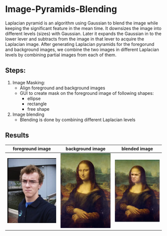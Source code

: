 # Image-Pyramids-Blending

Laplacian pyramid is an algorithm using Gaussian to blend the image while keeping the significant feature in the mean time. It downsizes the image into different levels (sizes) with Gaussian. Later it expands the Gaussian in to the lower lever and subtracts from the image in that lever to acquire the Laplacian image. After generating Laplacian pyramids for the foregorund and background images, we combine the two images in different Laplacian levels by combining partial images from each of them.

## Steps:
1. Image Masking:
    - Align foreground and background images
    - GUI to create mask on the foreground image of following shapes:
        - ellipse
        - rectangle
        - free shape
2. Image blending
    - Blending is done by combining different Laplacian levels
  


## Results

foreground image           |  background image |  blended image
:-------------------------:|:-------------------------: |:-------------------------:
<img src="face_try.jpg" width="300">  |  <img src="mona_lisa.jpg" width="300"> | <img src="test_images/Pair%201/blendedimg.png" width="300">